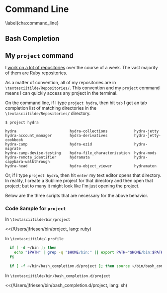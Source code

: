 # Command Line
\label{cha:command_line}

## Bash Completion

## My `project` command

I [work on a lot of repositories](https://github.com/jeremyf) over the course of a week.
The vast majority of them are Ruby repositories.

As a matter of convention, all of my repositories are in `\textasciitilde/Repositories/`.
This convention and my `project` command means I can quickly access any project in the terminal.

On the command line, if I type `project hydra`, then hit `tab` I get an tab completion list of matching directories in the `\textasciitilde/Repositories/` directory.

```console
$ project hydra

hydra                        hydra-collections            hydra-jetty
hydra-account_manager        hydra-derivatives            hydra-jetty-cookbook
hydra-camp                   hydra-ezid                   hydra-migrate
hydra-camp-devise-testing    hydra-file_characterization  hydra-mods
hydra-remote_identifier      hydramata                    hydra-capybara-walkthrough
hydra-head                   hydra-object_viewer          hydramaton
```

Or, if I type `project hydra`, then hit `enter` my text editor opens that directory.
In reality, I create a Sublime project for that directory and then open that project; but to many it might look like I'm just opening the project.

Below are the three scripts that are necessary for the above behavior.

### Code Sample for `project`

In `\textasciitilde/bin/project`

<<(/Users/jfriesen/bin/project, lang: ruby)

In `\textasciitilde/.profile`

```sh
  if [ -d ~/bin ]; then
    echo "$PATH" | grep -q "$HOME/bin:" || export PATH="$HOME/bin:$PATH"
  fi

  if [ -f ~/bin/bash_completion.d/project ]; then source ~/bin/bash_completion.d/project; fi
```

In `\textasciitilde/bin/bash_completion.d/project`

<<(/Users/jfriesen/bin/bash_completion.d/project, lang: sh)
